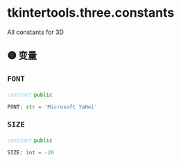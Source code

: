 # tkintertools.three.constants

All constants for 3D

## 🟡 变量

### <big>`FONT`</big>


<code style='color: skyblue;'>constant</code> <code style='color: green;'>public</code>

```python linenums="0"
FONT: str = 'Microsoft YaHei'
```


### <big>`SIZE`</big>


<code style='color: skyblue;'>constant</code> <code style='color: green;'>public</code>

```python linenums="0"
SIZE: int = -20
```



